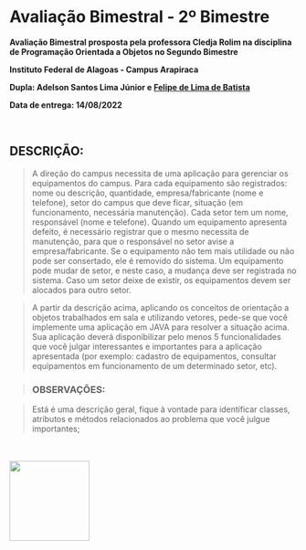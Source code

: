 # Avaliação Bimestral -  2º Bimestre

**Avaliação Bimestral prosposta pela professora Cledja Rolim na disciplina de Programação Orientada a Objetos no Segundo Bimestre**

**Instituto Federal de Alagoas - Campus Arapiraca**

**Dupla: Adelson Santos Lima Júnior e [Felipe de Lima de Batista](https://github.com/Felipkw)**

**Data de entrega: 14/08/2022**

<br>


## DESCRIÇÃO:

>A direção do campus necessita de uma aplicação para gerenciar os equipamentos do campus.
Para cada equipamento são registrados: nome ou descrição, quantidade, empresa/fabricante (nome e
telefone), setor do campus que deve ficar, situação (em funcionamento, necessária manutenção).
Cada setor tem um nome, responsável (nome e telefone). Quando um equipamento apresenta
defeito, é necessário registrar que o mesmo necessita de manutenção, para que o responsável no
setor avise a empresa/fabricante. Se o equipamento não tem mais utilidade ou não pode ser
consertado, ele é removido do sistema. Um equipamento pode mudar de setor, e neste caso, a
mudança deve ser registrada no sistema. Caso um setor deixe de existir, os equipamentos devem ser
alocados para outro setor.

>A partir da descrição acima, aplicando os conceitos de orientação a objetos trabalhados em
sala e utilizando vetores, pede-se que você implemente uma aplicação em JAVA para resolver a
situação acima. Sua aplicação deverá disponibilizar pelo menos 5 funcionalidades que você julgar
interessantes e importantes para a aplicação apresentada (por exemplo: cadastro de equipamentos,
consultar equipamentos em funcionamento de um determinado setor, etc).

>### OBSERVAÇÕES:

>Está é uma descrição geral, fique à vontade para identificar classes, atributos e métodos
relacionados ao problema que você julgue importantes;


<br>
<br>


<img align="center" height="140cm" src="https://www2.ifal.edu.br/campus/arapiraca/comunicacao/arquivos/marcahorizontalpng1.png/@@images/image.png"/>
